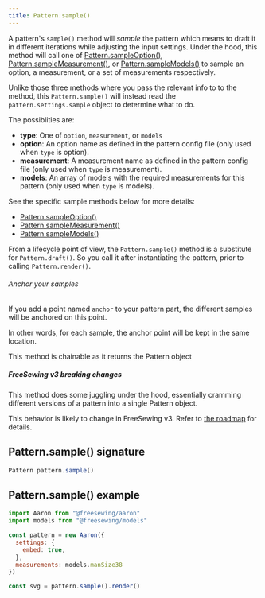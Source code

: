 ```yaml
---
title: Pattern.sample()
---
```


A pattern's `sample()` method will _sample_ the pattern which means
to draft it in different iterations while adjusting the input settings.
Under the hood, this method will call one of
[Pattern.sampleOption()](/reference/apu/pattern/sampleoption),
[Pattern.sampleMeasurement()](/reference/apu/pattern/sampleoption), or
[Pattern.sampleModels()](/reference/apu/pattern/sampleoption) to sample
an option, a measurement, or a set of measurements respectively.

Unlike those three methods where you pass the relevant info to to the method,
this `Pattern.sample()` will instead read the `pattern.settings.sample`
object to determine what to do.

The possiblities are:

- **type**: One of `option`, `measurement`, or `models`
- **option**: An option name as defined in the pattern config file (only used when `type` is option).
- **measurement**: A measurement name as defined in the pattern config file (only used when `type` is measurement).
- **models**: An array of models with the required measurements for this pattern (only used when `type` is models).

See the specific sample methods below for more details:

- [Pattern.sampleOption()](/reference/apu/pattern/sampleoption)
- [Pattern.sampleMeasurement()](/reference/apu/pattern/sampleoption)
- [Pattern.sampleModels()](/reference/apu/pattern/sampleoption)

From a lifecycle point of view, the `Pattern.sample()` method is a substitute for
`Pattern.draft()`. So you call it after instantiating the pattern, prior to
calling `Pattern.render()`.

<Tip>

###### Anchor your samples

If you add a point named `anchor` to your pattern part, the different samples
will be anchored on this point.

In other words, for each sample, the anchor point will be kept in the same location.

</Tip>

<Note>This method is chainable as it returns the Pattern object</Note>

<Warning>

##### FreeSewing v3 breaking changes

This method does some juggling under the hood, essentially cramming
different versions of a pattern into a single Pattern object.

This behavior is likely to change in FreeSewing v3. Refer to [the
roadmap](https://github.com/freesewing/freesewing/discussions/1278) for details.

</Warning>

## Pattern.sample() signature

```js
Pattern pattern.sample()
```

## Pattern.sample() example

```js
import Aaron from "@freesewing/aaron"
import models from "@freesewing/models"

const pattern = new Aaron({
  settings: {
    embed: true,
  },
  measurements: models.manSize38
})

const svg = pattern.sample().render()
```
